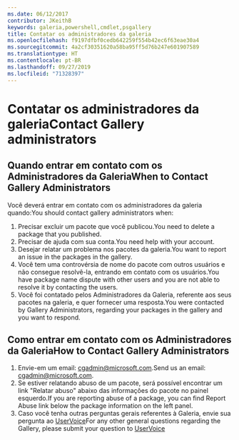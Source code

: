 ```yaml
---
ms.date: 06/12/2017
contributor: JKeithB
keywords: galeria,powershell,cmdlet,psgallery
title: Contatar os administradores da galeria
ms.openlocfilehash: f9197dfbf0cedb642259f554b42ec6f63eae30a4
ms.sourcegitcommit: 4a2cf30351620a58ba95ff5d76b247e601907589
ms.translationtype: HT
ms.contentlocale: pt-BR
ms.lasthandoff: 09/27/2019
ms.locfileid: "71328397"
---
```

# <a name="contact-gallery-administrators"></a><span data-ttu-id="a8aa9-103">Contatar os administradores da galeria</span><span class="sxs-lookup"><span data-stu-id="a8aa9-103">Contact Gallery administrators</span></span>

## <a name="when-to-contact-gallery-administrators"></a><span data-ttu-id="a8aa9-104">Quando entrar em contato com os Administradores da Galeria</span><span class="sxs-lookup"><span data-stu-id="a8aa9-104">When to Contact Gallery Administrators</span></span>

<span data-ttu-id="a8aa9-105">Você deverá entrar em contato com os administradores da galeria quando:</span><span class="sxs-lookup"><span data-stu-id="a8aa9-105">You should contact gallery administrators when:</span></span>

1. <span data-ttu-id="a8aa9-106">Precisar excluir um pacote que você publicou.</span><span class="sxs-lookup"><span data-stu-id="a8aa9-106">You need to delete a package that you published.</span></span>
2. <span data-ttu-id="a8aa9-107">Precisar de ajuda com sua conta.</span><span class="sxs-lookup"><span data-stu-id="a8aa9-107">You need help with your account.</span></span>
3. <span data-ttu-id="a8aa9-108">Desejar relatar um problema nos pacotes da galeria.</span><span class="sxs-lookup"><span data-stu-id="a8aa9-108">You want to report an issue in the packages in the gallery.</span></span>
4. <span data-ttu-id="a8aa9-109">Você tem uma controvérsia de nome do pacote com outros usuários e não consegue resolvê-la, entrando em contato com os usuários.</span><span class="sxs-lookup"><span data-stu-id="a8aa9-109">You have package name dispute with other users and you are not able to resolve it by contacting the users.</span></span>
5. <span data-ttu-id="a8aa9-110">Você foi contatado pelos Administradores da Galeria, referente aos seus pacotes na galeria, e quer fornecer uma resposta.</span><span class="sxs-lookup"><span data-stu-id="a8aa9-110">You were contacted by Gallery Administrators, regarding your packages in the gallery and you want to respond.</span></span>

## <a name="how-to-contact-gallery-administrators"></a><span data-ttu-id="a8aa9-111">Como entrar em contato com os Administradores da Galeria</span><span class="sxs-lookup"><span data-stu-id="a8aa9-111">How to Contact Gallery Administrators</span></span>

1. <span data-ttu-id="a8aa9-112">Envie-em um email: cgadmin@microsoft.com.</span><span class="sxs-lookup"><span data-stu-id="a8aa9-112">Send us an email: cgadmin@microsoft.com.</span></span>
2. <span data-ttu-id="a8aa9-113">Se estiver relatando abuso de um pacote, será possível encontrar um link "Relatar abuso" abaixo das informações do pacote no painel esquerdo.</span><span class="sxs-lookup"><span data-stu-id="a8aa9-113">If you are reporting abuse of a package, you can find Report Abuse link below the package information on the left panel.</span></span>
3. <span data-ttu-id="a8aa9-114">Caso você tenha outras perguntas gerais referentes à Galeria, envie sua pergunta ao [UserVoice](http://windowsserver.uservoice.com/forums/301869-powershell)</span><span class="sxs-lookup"><span data-stu-id="a8aa9-114">For any other general questions regarding the Gallery, please submit your question to [UserVoice](http://windowsserver.uservoice.com/forums/301869-powershell)</span></span>
